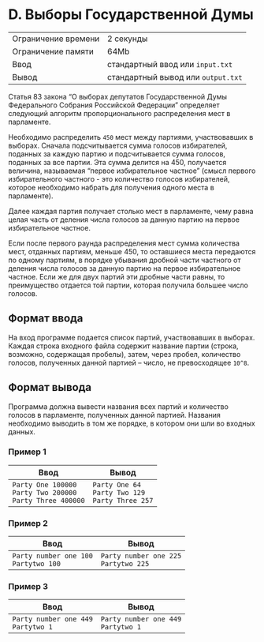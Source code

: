 # D. Выборы Государственной Думы

|                     |                                    |
| ------------------- | ---------------------------------- |
| Ограничение времени | 2 секунды                          |
| Ограничение памяти  | 64Mb                               |
| Ввод                | стандартный ввод или `input.txt`   |
| Вывод               | стандартный вывод или `output.txt` |

Статья 83 закона “О выборах депутатов Государственной Думы Федерального Собрания Российской Федерации” определяет следующий алгоритм пропорционального распределения мест в парламенте.

Необходимо распределить `450` мест между партиями, участвовавших в выборах. Сначала подсчитывается сумма голосов избирателей, поданных за каждую партию и подсчитывается сумма голосов, поданных за все партии. Эта сумма делится на 450, получается величина, называемая “первое избирательное частное” (смысл первого избирательного частного - это количество голосов избирателей, которое необходимо набрать для получения одного места в парламенте).

Далее каждая партия получает столько мест в парламенте, чему равна целая часть от деления числа голосов за данную партию на первое избирательное частное.

Если после первого раунда распределения мест сумма количества мест, отданных партиям, меньше 450, то оставшиеся места передаются по одному партиям, в порядке убывания дробной части частного от деления числа голосов за данную партию на первое избирательное частное. Если же для двух партий эти дробные части равны, то преимущество отдается той партии, которая получила большее число голосов.

## Формат ввода

На вход программе подается список партий, участвовавших в выборах. Каждая строка входного файла содержит название партии (строка, возможно, содержащая пробелы), затем, через пробел, количество голосов, полученных данной партией – число, не превосходящее `10^8`.

## Формат вывода

Программа должна вывести названия всех партий и количество голосов в парламенте, полученных данной партией. Названия необходимо выводить в том же порядке, в котором они шли во входных данных.

### Пример 1

| Ввод                                                                 | Вывод                                                      |
| -------------------------------------------------------------------- | ---------------------------------------------------------- |
| `Party One 100000` <br> `Party Two 200000` <br> `Party Three 400000` | `Party One 64` <br> `Party Two 129` <br> `Party Three 257` |

### Пример 2

| Ввод                                       | Вывод                                      |
| ------------------------------------------ | ------------------------------------------ |
| `Party number one 100` <br> `Partytwo 100` | `Party number one 225` <br> `Partytwo 225` |

### Пример 3

| Ввод                                     | Вывод                                    |
| ---------------------------------------- | ---------------------------------------- |
| `Party number one 449` <br> `Partytwo 1` | `Party number one 449` <br> `Partytwo 1` |
